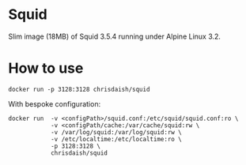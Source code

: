 Squid
=====

Slim image (18MB) of Squid 3.5.4 running under Alpine Linux 3.2.

How to use
=========

```
docker run -p 3128:3128 chrisdaish/squid
```

With bespoke configuration:

```
docker run  -v <configPath>/squid.conf:/etc/squid/squid.conf:ro \
            -v <configPath/cache:/var/cache/squid:rw \
            -v /var/log/squid:/var/log/squid:rw \
            -v /etc/localtime:/etc/localtime:ro \
            -p 3128:3128 \
            chrisdaish/squid
```
